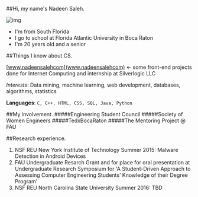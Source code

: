 ##Hi, my name's Nadeen Saleh.

![img](https://scontent.xx.fbcdn.net/v/t1.0-9/12391314_10208523492469885_4880738268179151490_n.jpg?oh=47257b635d3fb7cde89fac099d102188&oe=57C7E4BA)

* I'm from South Florida
* I go to school at Florida Atlantic University in Boca Raton
* I'm 20 years old and a senior


##Things I know about CS.

[www.nadeensalehcom](www.nadeensalehcom) <- some front-end projects done for Internet Computing and internship at Silverlogic LLC

*Interests*: Data mining, machine learning, web development, databases,
algorithms, statistics

**Languages**: `C, C++, HTML, CSS, SQL, Java, Python`

##My involvement.
#####Engineering Student Council
#####Society of Women Engineers
#####TedxBocaRaton
#####The Mentoring Project @ FAU

    
##Research experience.
1. NSF REU New York Institute of Technology Summer 2015: Malware Detection in Android Devices
2. FAU Undergraduate Resarch Grant and for place for oral presentation at Undergraduate Research Symposium for 'A Student-Driven Approach to Assessing
Computer Engineering Students’ Knowledge
of their Degree Program'
3. NSF REU North Carolina State University Summer 2016: TBD